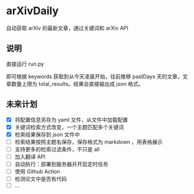 # arXivDaily

自动获取 arXiv 的最新文章，通过关键词和 arXiv API

## 说明

直接运行 run.py

即可根据 keywords 获取到从今天凌晨开始，往前推移 pastDays 天的文章，文章数量上限为 total_results。结果会直接输出成 json 格式。

## 未来计划

- [x] 将配置信息另存为 yaml 文件，从文件中加载配置
- [x] 关键词检索方式改变，一个主题匹配多个关键词
- [x] 检索结果保存到 json 文件中
- [ ] 检索结果按照主题名保存，保存格式为 markdown ，用表格展示
- [ ] 支持更多的检索过滤条件，不只是 all
- [ ] 加入翻译 API
- [ ] 自动执行：部署到服务器并开启定时任务
- [ ] 使用 Github Action
- [ ] 检测论文中是否有代码
- [ ] ...